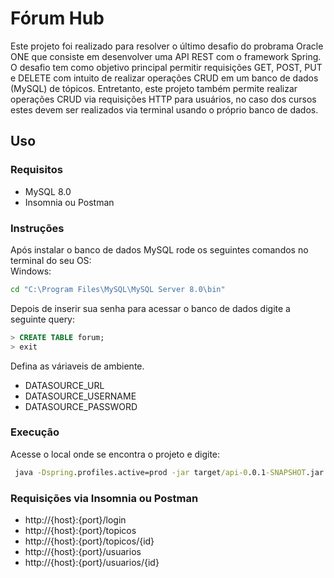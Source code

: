 # Fórum Hub
Este projeto foi realizado para resolver o último desafio do probrama Oracle ONE que consiste em desenvolver uma API REST com o framework Spring.
O desafio tem como objetivo principal permitir requisições GET, POST, PUT e DELETE com intuito de realizar operações CRUD em um banco de dados (MySQL) de tópicos. 
Entretanto, este projeto também permite realizar operações CRUD via requisições HTTP para usuários, no caso dos cursos estes devem ser realizados via terminal usando o próprio banco de dados.

## Uso

### Requisitos
- MySQL 8.0
- Insomnia ou Postman

### Instruções
Após instalar o banco de dados MySQL rode os seguintes comandos no terminal do seu OS:<br>
Windows:
~~~~cmd
cd "C:\Program Files\MySQL\MySQL Server 8.0\bin"
~~~~
Depois de inserir sua senha para acessar o banco de dados digite a seguinte query:
~~~sql
> CREATE TABLE forum;
> exit
~~~
Defina as váriaveis de ambiente.
- DATASOURCE_URL
- DATASOURCE_USERNAME
- DATASOURCE_PASSWORD

### Execução
Acesse o local onde se encontra o projeto e digite:
~~~~cmd
 java -Dspring.profiles.active=prod -jar target/api-0.0.1-SNAPSHOT.jar
~~~~

### Requisições via Insomnia ou Postman
- http://{host}:{port}/login
- http://{host}:{port}/topicos
- http://{host}:{port}/topicos/{id}
- http://{host}:{port}/usuarios
- http://{host}:{port}/usuarios/{id}
